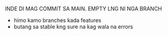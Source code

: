 INDE DI MAG COMMIT SA MAIN. EMPTY LNG NI NGA BRANCH

- himo kamo branches kada features
- butang sa stable kng sure na kag wala na errors
